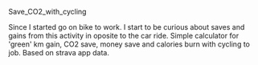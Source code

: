Save_CO2_with_cycling

Since I started go on bike to work. I start to be curious about saves and gains from this activity in oposite to the car ride.
Simple calculator for 'green' km gain, CO2 save, money save and calories burn with cycling to job. Based on strava app data.
